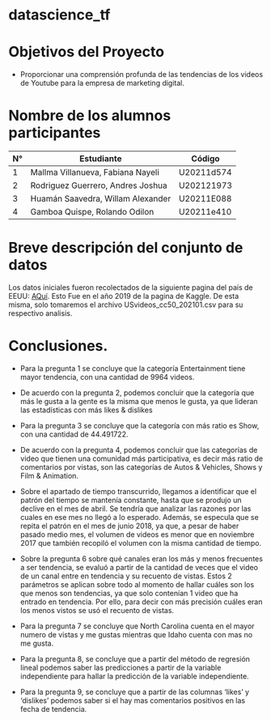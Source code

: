 # datascience_tf
# Objetivos del Proyecto
- Proporcionar una comprensión profunda de las tendencias de los videos de Youtube para la empresa de marketing digital.
# Nombre de los alumnos participantes
| N° | Estudiante                            | Código      |
|--- | ------------------------------------ | ----------- |
| 1  | Mallma Villanueva, Fabiana Nayeli    | U20211d574  |
| 2  | Rodriguez Guerrero, Andres Joshua    | U202121973  |
| 3  | Huamán Saavedra, Willam Alexander    | U20211E088  |
| 4  | Gamboa Quispe, Rolando Odilon        | U20211e410  |
# Breve descripción del conjunto de datos 
Los datos iniciales fueron recolectados de la siguiente pagina del país de EEUU: [AQuí](https://www.kaggle.com/datasets/datasnaek/youtube-new/data). 
Esto Fue en el año 2019 de la pagina de Kaggle. De esta misma, solo tomaremos el archivo USvideos_cc50_202101.csv para su respectivo analisis. 
# Conclusiones.
- Para la pregunta 1 se concluye que la categoría Entertainment tiene mayor tendencia, con una cantidad de 9964 videos. 

- De acuerdo con la pregunta 2, podemos concluir que la categoría que más le gusta a la gente es la misma que menos le gusta, ya que lideran las estadísticas con más likes & dislikes

- Para la pregunta 3 se concluye que la categoría con más ratio es Show, con una cantidad de 44.491722.  

- De acuerdo con la pregunta 4, podemos concluir que las categorías de video que tienen una comunidad más participativa, es decir más ratio de comentarios por vistas, son las categorías de Autos & Vehicles, Shows y Film & Animation.
  
- Sobre el apartado de tiempo transcurrido, llegamos a identificar que el patrón del tiempo se mantenía constante, hasta que se produjo un declive en el mes de abril. Se tendría que analizar las razones por las cuales en ese mes no llegó a lo esperado. Además, se especula que se repita el patrón en el mes de junio 2018, ya que, a pesar de haber pasado medio mes, el volumen de videos es menor que en noviembre 2017 que también recopiló el volumen con la misma cantidad de tiempo.

- Sobre la pregunta 6 sobre qué canales eran los más y menos frecuentes a ser tendencia, se evaluó a partir de la cantidad de veces que el video de un canal entre en tendencia y su recuento de vistas. Estos 2 parámetros se aplican sobre todo al momento de hallar cuáles son los que menos son tendencias, ya que solo contenían 1 video que ha entrado en tendencia. Por ello, para decir con más precisión cuáles eran los menos vistos se usó el recuento de vistas.

- Para la pregunta 7 se concluye que North Carolina cuenta en el mayor numero de vistas y me gustas mientras que Idaho cuenta con mas no me gusta.
- Para la pregunta 8, se concluye que a partir del método de regresión lineal podemos saber las predicciones a partir de la variable independiente para hallar la predicción de la variable independiente.

- Para la pregunta 9,  se concluye que a partir de las columnas ‘likes’ y ‘dislikes’ podemos saber si el hay mas comentarios positivos en las fecha de tendencia.

